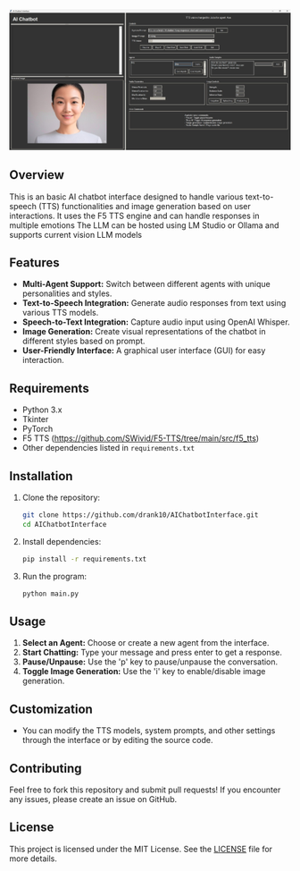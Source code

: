 <img src="AnotherChatbot.jpg">

## Overview
This is an basic AI chatbot interface designed to handle various text-to-speech (TTS) functionalities and image generation based on user interactions.
It uses the F5 TTS engine and can handle responses in multiple emotions 
The LLM can be hosted using LM Studio or Ollama and supports current vision LLM models

## Features
- **Multi-Agent Support:** Switch between different agents with unique personalities and styles.
- **Text-to-Speech Integration:** Generate audio responses from text using various TTS models.
- **Speech-to-Text Integration:** Capture audio input using OpenAI Whisper.
- **Image Generation:** Create visual representations of the chatbot in different styles based on prompt.
- **User-Friendly Interface:** A graphical user interface (GUI) for easy interaction.

## Requirements
- Python 3.x
- Tkinter
- PyTorch
- F5 TTS (https://github.com/SWivid/F5-TTS/tree/main/src/f5_tts)
- Other dependencies listed in `requirements.txt`

## Installation

1. Clone the repository:
   ```bash
   git clone https://github.com/drank10/AIChatbotInterface.git
   cd AIChatbotInterface
   ```

2. Install dependencies:
   ```bash
   pip install -r requirements.txt
   ```

3. Run the program:
   ```bash
   python main.py
   ```

## Usage

1. **Select an Agent:** Choose or create a new agent from the interface.
2. **Start Chatting:** Type your message and press enter to get a response.
3. **Pause/Unpause:** Use the 'p' key to pause/unpause the conversation.
4. **Toggle Image Generation:** Use the 'i' key to enable/disable image generation.

## Customization
- You can modify the TTS models, system prompts, and other settings through the interface or by editing the source code.

## Contributing

Feel free to fork this repository and submit pull requests! If you encounter any issues, please create an issue on GitHub.

## License

This project is licensed under the MIT License. See the [LICENSE](LICENSE) file for more details.
```
